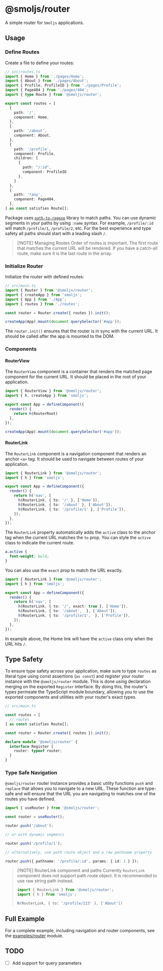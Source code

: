 # @smoljs/router

A simple router for `Smoljs` applications.

## Usage

### Define Routes

Create a file to define your routes:

```typescript
// src/routes.ts
import { Home } from './pages/Home';
import { About } from './pages/About';
import { Profile, ProfileID } from './pages/Profile';
import { Page404 } from './pages/404';
import { type Route } from '@smoljs/router';

export const routes = [
  {
    path: '/',
    component: Home,
  },
  {
    path: '/about',
    component: About,
  },
  {
    path: '/profile',
    component: Profile,
    children: [
      {
        path: "/:id",
        component: ProfileID
      },
    ]
  },
  {
    path: '*any',
    component: Page404,
  },
] as const satisfies Route[];
```

Package uses [`path-to-regexp`](https://github.com/pillarjs/path-to-regexp/) library to match paths. You can use dynamic segments in your paths by using `:name` syntax. For example, `/profile/:id` will match `/profile/1`, `/profile/2`, etc. For the best experience and type safety all paths should start with a leading slash `/`.


> [!NOTE] Managing Routes 
> Order of routes is important. The first route that matches the current URL will be rendered. If you have a catch-all route, make sure it is the last route in the array.

### Initialize Router

Initialize the router with defined routes:

```typescript
// src/main.ts
import { Router } from '@smoljs/router';
import { createApp } from 'smoljs';
import { App } from './App';
import { routes } from './routes';

const router = Router.create({ routes }).init();

createApp(App).mount(document.querySelector('#app'));
```

The `router.init()` ensures that the router is in sync with the current URL. It should be called after the app is mounted to the DOM.

### Components

#### RouterView

The `RouterView` component is a container that renders the matched page component for the current URL. It should be placed in the root of your application.

```typescript
import { RouterView } from '@smoljs/router';
import { h, createApp } from 'smoljs';

export const App = defineComponent({
  render() {
    return h(RouterRoot)
  },
});

createApp(App).mount(document.querySelector('#app'));
```

#### RouterLink

The `RouterLink` component is a navigation component that renders an anchor `<a>` tag. It should be used to navigate between routes of your application.

```typescript
import { RouterLink } from '@smoljs/router';
import { h } from 'smoljs';

export const App = defineComponent({
  render() {
    return h('nav', [
      h(RouterLink, { to: '/' }, ['Home']),
      h(RouterLink, { to: '/about' }, ['About']),
      h(RouterLink, { to: '/profile/1' }, ['Profile']),
    ]);
  },
});
```

The `RouterLink` property automatically adds the `active` class to the anchor tag when the current URL matches the `to` prop. You can style the `active` class to indicate the current route. 

```css
a.active {
  font-weight: bold;
}
```


You can also use the `exact` prop to match the URL exactly.

```typescript
import { RouterLink } from '@smoljs/router';
import { h } from 'smoljs';

export const App = defineComponent({
  render() {
    return h('nav', [
      h(RouterLink, { to: '/', exact: true }, ['Home']),
      h(RouterLink, { to: '/about',  }, ['About']),
      h(RouterLink, { to: '/profile/1',  }, ['Profile']),
    ]);
  },
});
```

In example above, the Home link will have the `active` class only when the URL hits `/`.

## Type Safety

To ensure type safety across your application, make sure to type `routes` as literal type using const assertions (`as const`) and register your router instance with the `@smoljs/router` module. This is done using declaration merging on the exported `Register` interface. By doing this, the router's types permeate the TypeScript module boundary, allowing you to use the exported components and utilities with your router's exact types.

```typescript
// src/main.ts

const routes = [
  // routes
] as const satisfies Route[];

const router = Router.create({ routes }).init();

declare module '@smoljs/router' {
  interface Register {
    router: typeof router;
  }
}
```

### Type Safe Navigation

`@smoljs/router` router instance provides a basic utility functions `push` and `replace` that allows you to navigate to a new URL. These function are type-safe and will ensure that the URL you are navigating to matches one of the routes you have defined.

```typescript
import { useRouter } from '@smoljs/router';

const router = useRouter();

router.push('/about');

// or with dynamic segments

router.push('/profile/1');

// alternatively, use path route object and a raw pathname property 

router.push({ pathname: '/profile/:id', params: { id: 1 } });

```

> [!NOTE] RouterLink component and paths 
> Currently `RouterLink` component does not support path route object. It is recommended to use raw string path instead.
> 
> ```typescript
> import { RouterLink } from '@smoljs/router';
> import { h } from 'smoljs';
>
> h(RouterLink, { to: '/profile/123' }, ['About'])
> ```


## Full Example

For a complete example, including navigation and router components, see the [examples/router](../../examples/router) module.


## TODO
- [ ] Add support for query parameters